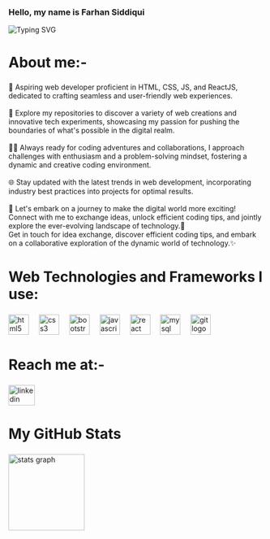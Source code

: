 ### <b>Hello, my name is Farhan Siddiqui </b>


![Typing SVG](https://readme-typing-svg.demolab.com?font=Roboto&size=50&duration=2200&pause=500&color=FFF&center=true&vCenter=true&height=75&width=1300px&lines=Aspiring+Web+Developer🌐💻;Learning+enthusiast📖;)

<h1 align="left">About me:-</h1>

###

<p align="left">🚀 Aspiring web developer proficient in HTML, CSS, JS, and ReactJS, dedicated to crafting seamless and user-friendly web experiences.<br><br>🌟 Explore my repositories to discover a variety of web creations and innovative tech experiments, showcasing my passion for pushing the boundaries of what's possible in the digital realm.<br><br>🧙‍♂️ Always ready for coding adventures and collaborations, I approach challenges with enthusiasm and a problem-solving mindset, fostering a dynamic and creative coding environment.<br><br>🌐 Stay updated with the latest trends in web development, incorporating industry best practices into projects for optimal results.<br><br>🚀 Let's embark on a journey to make the digital world more exciting! Connect with me to exchange ideas, unlock efficient coding tips, and jointly explore the ever-evolving landscape of technology.📜<br>Get in touch for idea exchange, discover efficient coding tips, and embark on a collaborative exploration of the dynamic world of technology.✨</p>

###

<h1 align="left">Web Technologies and Frameworks I use:</h1>

###

<div align="left">
  <img src="https://cdn.jsdelivr.net/gh/devicons/devicon/icons/html5/html5-plain.svg" height="40" alt="html5 logo"  />
  <img width="12" />
  <img src="https://cdn.jsdelivr.net/gh/devicons/devicon/icons/css3/css3-plain.svg" height="40" alt="css3 logo"  />
  <img width="12" />
  <img src="https://cdn.jsdelivr.net/gh/devicons/devicon/icons/bootstrap/bootstrap-plain.svg" height="40" alt="bootstrap logo"  />
  <img width="12" />
  <img src="https://cdn.jsdelivr.net/gh/devicons/devicon/icons/javascript/javascript-plain.svg" height="40" alt="javascript logo"  />
  <img width="12" />
  <img src="https://cdn.jsdelivr.net/gh/devicons/devicon/icons/react/react-original.svg" height="40" alt="react logo"  />
  <img width="12" />
  <img src="https://cdn.jsdelivr.net/gh/devicons/devicon/icons/mysql/mysql-original.svg" height="40" alt="mysql logo"  />
  <img width="12" />
  <img src="https://cdn.jsdelivr.net/gh/devicons/devicon/icons/git/git-plain.svg" height="40" alt="git logo"  />
</div>

###

<h1 align="left">Reach me at:-</h1>

###

<div align="left">
  <a href="www.linkedin.com/in/farhan-siddiqui-032932265" target="_blank">
    <img src="https://raw.githubusercontent.com/maurodesouza/profile-readme-generator/master/src/assets/icons/social/linkedin/default.svg" width="52" height="40" alt="linkedin logo"  />
  </a>
</div>

###

<h1 align="left">My GitHub Stats</h1>

###

<div align="left">
  <img src="https://github-readme-stats.vercel.app/api?username=Farhansiddiqui456&hide_title=false&hide_rank=false&show_icons=true&include_all_commits=false&count_private=true&disable_animations=false&theme=dracula&locale=en&hide_border=false&order=1" height="150" alt="stats graph"  />
</div>

###
